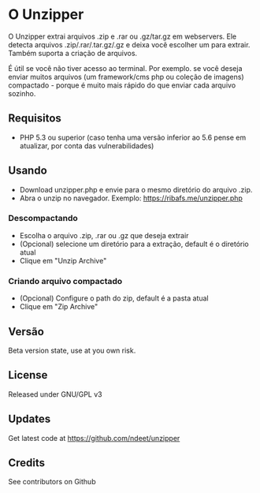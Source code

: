 # O Unzipper

O Unzipper extrai arquivos .zip e .rar ou .gz/tar.gz em webservers. Ele detecta arquivos .zip/.rar/.tar.gz/.gz e deixa você escolher um para extrair. Também suporta a criação de arquivos.

É útil se você não tiver acesso ao terminal. Por exemplo. se você deseja enviar muitos arquivos (um framework/cms php ou coleção de imagens) compactado - porque é muito mais rápido do que enviar cada arquivo sozinho.

## Requisitos

- PHP 5.3 ou superior (caso tenha uma versão inferior ao 5.6 pense em atualizar, por conta das vulnerabilidades)

## Usando

- Download unzipper.php e envie para o mesmo diretório do arquivo .zip.
- Abra o unzip no navegador. Exemplo: https://ribafs.me/unzipper.php

### Descompactando

- Escolha o arquivo .zip, .rar ou .gz que deseja extrair
- (Opcional) selecione um diretório para a extração, default é o diretório atual
- Clique em "Unzip Archive"

### Criando arquivo compactado

- (Opcional) Configure o path do zip, default é a pasta atual
- Clique em "Zip Archive"

## Versão

Beta version state, use at you own risk.

## License

Released under GNU/GPL v3

## Updates

Get latest code at https://github.com/ndeet/unzipper

## Credits

See contributors on Github
